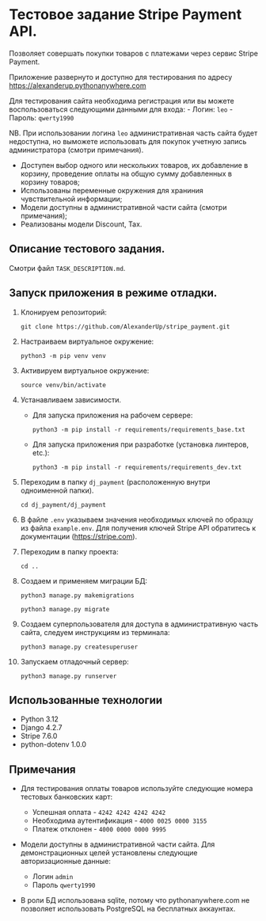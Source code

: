 # Тестовое задание Stripe Payment API.

Позволяет совершать покупки товаров с платежами через сервис Stripe Payment.

Приложение развернуто и доступно для тестирования по адресу https://alexanderup.pythonanywhere.com

Для тестирования сайта необходима регистрация или вы можете воспользоваться следующими данными для входа:
    - Логин: ```leo```
    - Пароль: ```qwerty1990```

NB. При использовании логина ```leo``` административная часть сайта будет недоступна, но выможете использовать для покупок учетную запись администратора (смотри примечания).

- Доступен выбор одного или нескольких товаров, их добавление в корзину, проведение оплаты на общую сумму добавленных в корзину товаров;
- Использованы переменные окружения для храниния чувствительной информации;
- Модели доступны в административной части сайта (смотри примечания);
- Реализованы модели Discount, Tax.

## Описание тестового задания.

Смотри файл ```TASK_DESCRIPTION.md```.

## Запуск приложения в режиме отладки.

1. Клонируем репозиторий:

    ```git clone https://github.com/AlexanderUp/stripe_payment.git```

2. Настраиваем виртуальное окружение:

    ```python3 -m pip venv venv```

3. Активируем виртуальное окружение:

    ```source venv/bin/activate```

4. Устанавливаем зависимости.

    - Для запуска приложения на рабочем сервере:

        ```python3 -m pip install -r requirements/requirements_base.txt```

    - Для запуска приложения при разработке (установка линтеров, etc.):

        ```python3 -m pip install -r requirements/requirements_dev.txt```

5. Переходим в папку ```dj_payment``` (расположенную внутри одноименной папки).

    ```cd dj_payment/dj_payment```

6. В файле ```.env``` указываем значения необходимых ключей по образцу из файла ```example.env```. Для получения ключей Stripe API обратитесь к документации (https://stripe.com).

7. Переходим в папку проекта:

    ```cd ..```

8. Создаем и применяем миграции БД:

    ```python3 manage.py makemigrations```

    ```python3 manage.py migrate```

9. Создаем суперпользователя для доступа в административную часть сайта, следуем инструкциям из терминала:

    ```python3 manage.py createsuperuser```

10. Запускаем отладочный сервер:

    ```python3 manage.py runserver```


## Использованные технологии

- Python 3.12
- Django 4.2.7
- Stripe 7.6.0
- python-dotenv 1.0.0

## Примечания

- Для тестирования оплаты товаров используйте следующие номера тестовых банковских карт:
    - Успешная оплата - ```4242 4242 4242 4242```
    - Необходима аутентификация - ```4000 0025 0000 3155```
    - Платеж отклонен - ```4000 0000 0000 9995```

- Модели доступны в административной части сайта. Для демонстрационных целей установлены следующие авторизационные данные:
    - Логин ```admin```
    - Пароль ```qwerty1990```

- В роли БД использована sqlite, потому что pythonanywhere.com не позволяет использовать PostgreSQL на бесплатных аккаунтах.
